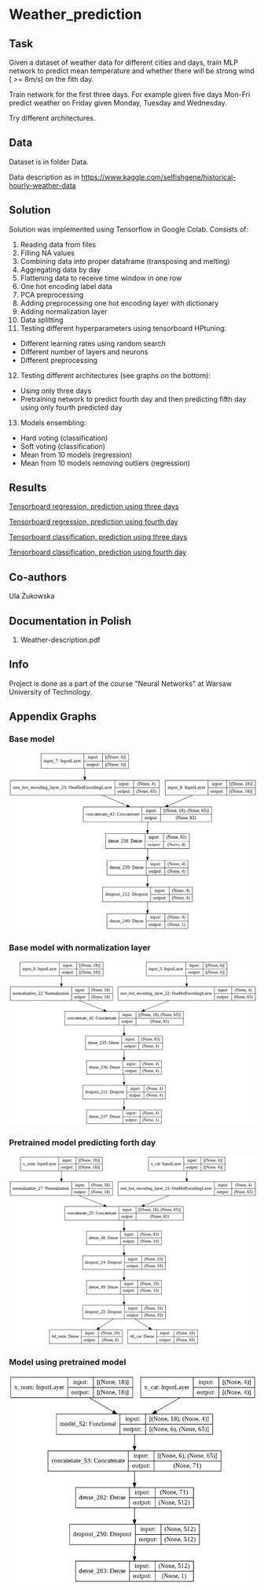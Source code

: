 # Weather_prediction

## Task
Given a dataset of weather data for different cities and days, train MLP network to predict mean temperature and whether there will be strong wind ( >= 8m/s) on the fith day.

Train network for the first three days.
For example given five days Mon-Fri predict weather on Friday given Monday, Tuesday and Wednesday.

Try different architectures. 

## Data
Dataset is in folder Data.

Data description as in https://www.kaggle.com/selfishgene/historical-hourly-weather-data

## Solution
Solution was implemented using Tensorflow in Google Colab.
Consists of:
1. Reading data from files
2. Filling NA values
3. Combining data into proper dataframe (transposing and melting)
4. Aggregating data by day
5. Flattening data to receive time window in one row
6. One hot encoding label data
7. PCA preprocessing
8. Adding preprocessing one hot encoding layer with dictionary
9. Adding normalization layer
10. Data splitting
11. Testing different hyperparameters using tensorboard HPtuning:
  * Different learning rates using random search
  * Different number of layers and neurons
  * Different preprocessing
12. Testing different architectures (see graphs on the bottom):
  * Using only three days
  * Pretraining network to predict fourth day and then predicting fifth day using only fourth predicted day
13. Models ensembling:
  * Hard voting (classification)
  * Soft voting (classification)
  * Mean from 10 models (regression)
  * Mean from 10 models removing outliers (regression)

## Results
[Tensorboard regression, prediction using three days](https://tensorboard.dev/experiment/SaoJVRGuQbyMDm7WGsBs4Q/#scalars)

[Tensorboard regression, prediction using fourth day](https://tensorboard.dev/experiment/sD7eB3eVT8OtPGC52gxUew/)

[Tensorboard classification, prediction using three days](https://tensorboard.dev/experiment/xNkz8VaGQqCEQPZjKhXZrw/#hparams)

[Tensorboard classification, prediction using fourth day](https://tensorboard.dev/experiment/BaIEUVj6QJOfN1h0QGVRUQ/)

## Co-authors 
Ula Żukowska

## Documentation in Polish
1. Weather-description.pdf

## Info
Project is done as a part of the course "Neural Networks" at Warsaw University of Technology.

## Appendix Graphs
### Base model
![alt text](https://github.com/PawelMlyniec/Weather_prediction/blob/main/graphs/base_model.png)
### Base model with normalization layer
![alt text](https://github.com/PawelMlyniec/Weather_prediction/blob/main/graphs/base_model_norm.png)
### Pretrained model predicting forth day
![alt text](https://github.com/PawelMlyniec/Weather_prediction/blob/main/graphs/model_4d.png)
### Model using pretrained model
![alt text](https://github.com/PawelMlyniec/Weather_prediction/blob/main/graphs/model_4d_2.png)




